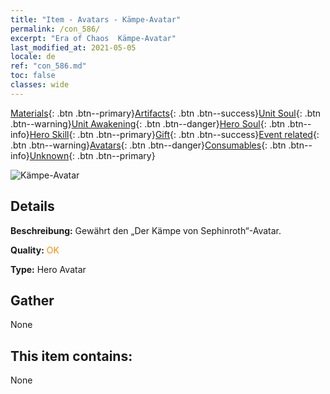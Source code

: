 ```yaml
---
title: "Item - Avatars - Kämpe-Avatar"
permalink: /con_586/
excerpt: "Era of Chaos  Kämpe-Avatar"
last_modified_at: 2021-05-05
locale: de
ref: "con_586.md"
toc: false
classes: wide
---
```

 [Materials](/ItemsDE/){: .btn .btn--primary}[Artifacts](/ItemsDE/Artifacts/){: .btn .btn--success}[Unit Soul](/ItemsDE/UnitSoul/){: .btn .btn--warning}[Unit Awakening](/ItemsDE/UnitAwakening/){: .btn .btn--danger}[Hero Soul](/ItemsDE/HeroSoul/){: .btn .btn--info}[Hero Skill](/ItemsDE/HeroSkill/){: .btn .btn--primary}[Gift](/ItemsDE/Gift/){: .btn .btn--success}[Event related](/ItemsDE/Events/){: .btn .btn--warning}[Avatars](/ItemsDE/Avatars/){: .btn .btn--danger}[Consumables](/ItemsDE/Consumables/){: .btn .btn--info}[Unknown](/ItemsDE/Unknown/){: .btn .btn--primary}

 ![Kämpe-Avatar](/images/h/h_Sephinroth2.jpg)

## Details
 **Beschreibung:** Gewährt den „Der Kämpe von Sephinroth“-Avatar.

 **Quality:** <span style="color: #FF8C00">OK</span>

 **Type:** Hero Avatar

## Gather

  None

## This item contains:

  None

